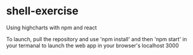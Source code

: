 # shell-exercise
Using highcharts with npm and react

To launch, pull the repository and use 'npm install' and then 'npm start' in your termanal to launch the web app in your browser's localhost 3000
